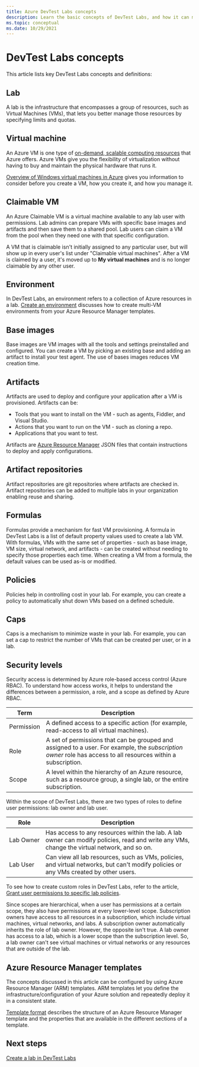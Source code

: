```yaml
---
title: Azure DevTest Labs concepts
description: Learn the basic concepts of DevTest Labs, and how it can make it easy to create, manage, and monitor Azure virtual machines
ms.topic: conceptual
ms.date: 10/29/2021
---
```


# DevTest Labs concepts

This article lists key DevTest Labs concepts and definitions:

## Lab
A lab is the infrastructure that encompasses a group of resources, such as Virtual Machines (VMs), that lets you better manage those resources by specifying limits and quotas.

## Virtual machine
An Azure VM is one type of [on-demand, scalable computing resources](/azure/architecture/guide/technology-choices/compute-decision-tree) that Azure offers. Azure VMs give you the flexibility of virtualization without having to buy and maintain the physical hardware that runs it.

[Overview of Windows virtual machines in Azure](../virtual-machines/windows/overview.md) gives you information to consider before you create a VM, how you create it, and how you manage it.

## Claimable VM
An Azure Claimable VM is a virtual machine available to any lab user with permissions. Lab admins can prepare VMs with specific base images and artifacts and then save them to a shared pool. Lab users can claim a VM from the pool when they need one with that specific configuration.

A VM that is claimable isn't initially assigned to any particular user, but will show up in every user's list under "Claimable virtual machines". After a VM is claimed by a user, it's moved up to **My virtual machines**  and is no longer claimable by any other user.

## Environment
In DevTest Labs, an environment refers to a collection of Azure resources in a lab. [Create an environment](./devtest-lab-create-environment-from-arm.md) discusses how to create multi-VM environments from your Azure Resource Manager templates.

## Base images
Base images are VM images with all the tools and settings preinstalled and configured. You can create a VM by picking an existing base and adding an artifact to install your test agent. The use of bases images reduces VM creation time.

## Artifacts
Artifacts are used to deploy and configure your application after a VM is provisioned. Artifacts can be:

* Tools that you want to install on the VM - such as agents, Fiddler, and Visual Studio.
* Actions that you want to run on the VM - such as cloning a repo.
* Applications that you want to test.

Artifacts are [Azure Resource Manager](../azure-resource-manager/management/overview.md) JSON files that contain instructions to deploy and apply configurations.

## Artifact repositories
Artifact repositories are git repositories where artifacts are checked in. Artifact repositories can be added to multiple labs in your organization enabling reuse and sharing.

## Formulas
Formulas provide a mechanism for fast VM provisioning. A formula in DevTest Labs is a list of default property values used to create a lab VM.
With formulas, VMs with the same set of properties - such as base image, VM size, virtual network, and artifacts - can be created without needing to specify those
properties each time. When creating a VM from a formula, the default values can be used as-is or modified.

## Policies
Policies help in controlling cost in your lab. For example, you can create a policy to automatically shut down VMs based on a defined schedule.

## Caps
Caps is a mechanism to minimize waste in your lab. For example, you can set a cap to restrict the number of VMs that can be created per user, or in a lab.

## Security levels
Security access is determined by Azure role-based access control (Azure RBAC). To understand how access works, it helps to understand the differences between a permission, a role, and a scope as defined by Azure RBAC.

|Term | Description |
|---|---|
|Permission|A defined access to a specific action (for example, read-access to all virtual machines).|
|Role| A set of permissions that can be grouped and assigned to a user. For example, the *subscription owner* role has access to all resources within a subscription.|
|Scope| A level within the hierarchy of an Azure resource, such as a resource group, a single lab, or the entire subscription.|


Within the scope of DevTest Labs, there are two types of roles to define user permissions: lab owner and lab user.

|Role | Description |
|---|---|
|Lab&nbsp;Owner| Has access to any resources within the lab. A lab owner can modify policies, read and write any VMs, change the virtual network, and so on.|
|Lab User | Can view all lab resources, such as VMs, policies, and virtual networks, but can't modify policies or any VMs created by other users.|

To see how to create custom roles in DevTest Labs, refer to the article, [Grant user permissions to specific lab policies](devtest-lab-grant-user-permissions-to-specific-lab-policies.md).

Since scopes are hierarchical, when a user has permissions at a certain scope, they also have permissions at every lower-level scope. Subscription owners have access to all resources in a subscription, which include virtual machines, virtual networks, and labs. A subscription owner automatically inherits the role of lab owner. However, the opposite isn't true. A lab owner has access to a lab, which is a lower scope than the subscription level. So, a lab owner can't see virtual machines or virtual networks or any resources that are outside of the lab.

## Azure Resource Manager templates
The concepts discussed in this article can be configured by using Azure Resource Manager (ARM) templates. ARM templates let you define the infrastructure/configuration of your Azure solution and repeatedly deploy it in a consistent state.

[Template format](../azure-resource-manager/templates/syntax.md#template-format) describes the structure of an Azure Resource Manager template and the properties that are available in the different sections of a template.

## Next steps

[Create a lab in DevTest Labs](devtest-lab-create-lab.md)